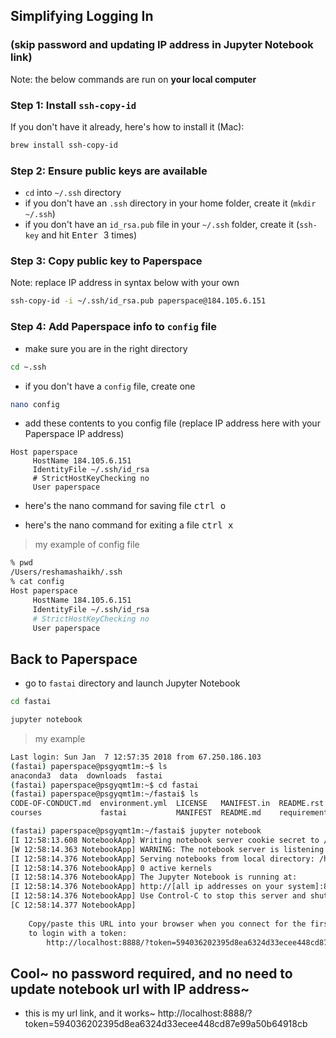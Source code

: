 

## Simplifying Logging In 
### (skip password and updating IP address in Jupyter Notebook link)
Note:  the below commands are run on **your local computer**

### Step 1:  Install `ssh-copy-id`
If you don't have it already, here's how to install it (Mac):  
```bash
brew install ssh-copy-id
```

### Step 2:  Ensure public keys are available
- `cd` into `~/.ssh` directory
- if you don't have an `.ssh` directory in your home folder, create it (`mkdir ~/.ssh`)
- if you don't have an `id_rsa.pub` file in your `~/.ssh` folder, create it (`ssh-key` and hit <kbd> Enter </kbd> 3 times)

### Step 3:  Copy public key to Paperspace
Note:  replace IP address in syntax below with your own
```bash
ssh-copy-id -i ~/.ssh/id_rsa.pub paperspace@184.105.6.151
```
### Step 4:  Add Paperspace info to `config` file
- make sure you are in the right directory
```bash
cd ~.ssh
```

- if you don't have a `config` file, create one
```bash
nano config
```

- add these contents to you config file (replace IP address here with your Paperspace IP address)
```text
Host paperspace
     HostName 184.105.6.151
     IdentityFile ~/.ssh/id_rsa
     # StrictHostKeyChecking no  
     User paperspace
```
- here's the nano command for saving file
<kbd> ctrl o </kbd>
<kbd> <enter> </kbd>

- here's the nano command for exiting a file
<kbd> ctrl x </kbd>
>my example of config file
```bash
% pwd
/Users/reshamashaikh/.ssh
% cat config
Host paperspace
     HostName 184.105.6.151
     IdentityFile ~/.ssh/id_rsa
     # StrictHostKeyChecking no  
     User paperspace
```

## Back to Paperspace
- go to `fastai` directory and launch Jupyter Notebook
```bash
cd fastai
```
```bash
jupyter notebook
```

>my example
```bash
Last login: Sun Jan  7 12:57:35 2018 from 67.250.186.103
(fastai) paperspace@psgyqmt1m:~$ ls
anaconda3  data  downloads  fastai
(fastai) paperspace@psgyqmt1m:~$ cd fastai
(fastai) paperspace@psgyqmt1m:~/fastai$ ls
CODE-OF-CONDUCT.md  environment.yml  LICENSE   MANIFEST.in  README.rst        setup.cfg  tutorials
courses             fastai           MANIFEST  README.md    requirements.txt  setup.py

(fastai) paperspace@psgyqmt1m:~/fastai$ jupyter notebook
[I 12:58:13.608 NotebookApp] Writing notebook server cookie secret to /run/user/1000/jupyter/notebook_cookie_secret
[W 12:58:14.363 NotebookApp] WARNING: The notebook server is listening on all IP addresses and not using encryption. This is not recommended.
[I 12:58:14.376 NotebookApp] Serving notebooks from local directory: /home/paperspace/fastai
[I 12:58:14.376 NotebookApp] 0 active kernels
[I 12:58:14.376 NotebookApp] The Jupyter Notebook is running at:
[I 12:58:14.376 NotebookApp] http://[all ip addresses on your system]:8888/?token=594036202395d8ea6324d33ecee448cd87e99a50b64918cb
[I 12:58:14.376 NotebookApp] Use Control-C to stop this server and shut down all kernels (twice to skip confirmation).
[C 12:58:14.377 NotebookApp] 
    
    Copy/paste this URL into your browser when you connect for the first time,
    to login with a token:
        http://localhost:8888/?token=594036202395d8ea6324d33ecee448cd87e99a50b64918cb        
```

## Cool~  no password required, and no need to update notebook url with IP address~
- this is my url link, and it works~
http://localhost:8888/?token=594036202395d8ea6324d33ecee448cd87e99a50b64918cb
